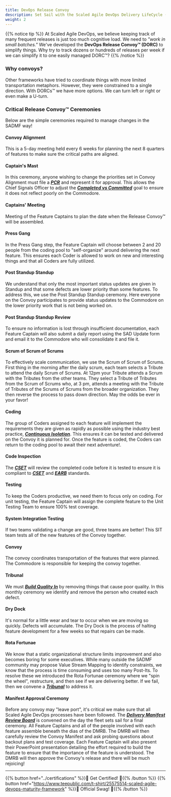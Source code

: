 ```yaml
---
title: DevOps Release Convoy
description: Set Sail with the Scaled Agile DevOps Delivery LifeCycle (SAD DLC)
weight: 2
---
```


{{% notice tip %}}
At Scaled Agile DevOps, we believe keeping track of many frequent releases is just too much cognitive load. We need to *"work in small batches."* We've developed the **DevOps Release Convoy&trade; (DORC)** to simplify things. Why try to track dozens or hundreds of releases per week if we can simplify it to one easily managed DORC&trade;?
{{% /notice %}}

### Why convoys?

Other frameworks have tried to coordinate things with more limited transportation metaphors. However, they were constrained to a single direction. With DORCs&trade; we have more options. We can turn left or right or even make a U-turn.

### Critical Release Convoy&trade; Ceremonies

Below are the simple ceremonies required to manage changes in the SADMF way!

#### Convoy Alignment

This is a 5-day meeting held every 6 weeks for planning the next 8 quarters of features to make sure the critical paths are aligned.

#### Captain's Mast
In this ceremony, anyone wishing to change the priorities set in Convoy Alignment must file a *[***PCR***](../convoy-manifest/#priority-change-request)* and represent it for approval. This allows the Chief Signals Officer to adjust the *[***Completed vs Committed***](../metrics/#features-completed-vs-committed)* goal to ensure it does not reflect poorly on the Commodore.

#### Captains' Meeting

Meeting of the Feature Captains to plan the date when the Release Convoy&trade; will be assembled.

#### Press Gang

In the Press Gang step, the Feature Captain will choose between 2 and 20 people from the coding pool to "self-organize" around delivering the next feature. This ensures each Coder is allowed to work on new and interesting things and that all Coders are fully utilized.

#### Post Standup Standup

We understand that only the most important status updates are given in Standup and that some defects are lower priority than some features. To address this, we use the Post Standup Standup ceremony. Here everyone on the Convoy participates to provide status updates to the Commodore on the lower priority work that is not being worked on.  

#### Post Standup Standup Review

To ensure no information is lost through insufficient documentation, each Feature Captain will also submit a daily report using the SAD Update form and email it to the Commodore who will consolidate it and file it.

#### Scrum of Scrum of Scrums

To effectively scale communication, we use the Scrum of Scrum of Scrums. First thing in the morning after the daily scrum, each team selects a Tribute to attend the daily Scrum of Scrums. At 12pm your Tribute attends a Scrum with the Tributes from the other teams. They select a Tribute of Tributes from the Scrum of Scrums who, at 3 pm, attends a meeting with the Tribute of Tributes of the Scrums of Scrums from the broader organization. They then reverse the process to pass down direction. May the odds be ever in your favor!

#### Coding

The group of Coders assigned to each feature will implement the requirements they are given as rapidly as possible using the industry best practice, *[**Continuous Isolation**](https://continuousisolation.com)*. This ensures it can be tested and delivered on the Convoy it is planned for. Once the feature is coded, the Coders can return to the coding pool to await their next adventure!.

#### Code Inspection

The *[**CSET**](../organization/#code-standards-enforcement-team)* will review the completed code before it is tested to ensure it is compliant to *[**CSET**](../organization/#code-standards-enforcement-team)* and *[**EARB**](../organization/#enterprise-architecture-review-board)* standards.

#### Testing

To keep the Coders productive, we need them to focus only on coding. For unit testing, the Feature Captain will assign the complete feature to the Unit Testing Team to ensure 100% test coverage.

#### System Integration Testing

If two teams validating a change are good, three teams are better! This SIT team tests all of the new features of the Convoy together.

#### Convoy

The convoy coordinates transportation of the features that were planned. The Commodore is responsible for keeping the convoy together.

#### Tribunal

We must *[**Build Quality In**](../principles/#build-quality-in)* by removing things that cause poor quality. In this monthly ceremony we identify and remove the person who created each defect.

#### Dry Dock

It's normal for a little wear and tear to occur when we are moving so quickly. Defects will accumulate. The Dry Dock is the process of halting feature development for a few weeks so that repairs can be made.

#### Rota Fortunae

We know that a static organizational structure limits improvement and also becomes boring for some executives. While many outside the SADMF community may propose Value Stream Mapping to identify constraints, we know that the process is time consuming and uses too many Post-Its. To resolve these we introduced the Rota Fortunae ceremony where we "spin the wheel", restructure, and then see if we are delivering better. If we fail, then we convene a *[**Tribunal**](#tribunal)* to address it.

#### Manifest Approval Ceremony

Before any convoy may "leave port", it's critical we make sure that all Scaled Agile DevOps processes have been followed. The *[**Delivery Manifest Review Board**](../organization/#delivery-manifest-review-board)* is convened on the day the fleet sets sail for a final ceremony. All Feature Captains and all of the people involved with each feature assemble beneath the dias of the DMRB. The DMRB will then carefully review the Convoy Manifest and ask probing questions about backout plans and test coverage. Each Feature Captain will also present their PowerPoint presentation detailing the effort required to build the feature to ensure that the importance of the feature is understood. The DMRB will then approve the Convoy's release and there will be much rejoicing!

---

{{% button href="../certifications" %}}🏅 Get Certified! 🏅{{% /button %}}
{{% button href="https://www.teepublic.com/t-shirt/25575514-scaled-agile-devops-maturity-framework" %}}💸 Official Swag! 💸{{% /button %}}
